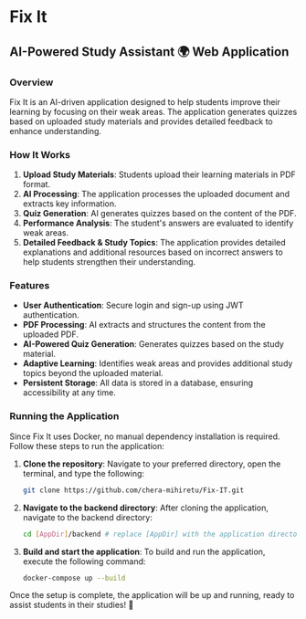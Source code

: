 # Fix It 
## AI-Powered Study Assistant 🌍 Web Application 

### Overview
Fix It is an AI-driven application designed to help students improve their learning by focusing on their weak areas. The application generates quizzes based on uploaded study materials and provides detailed feedback to enhance understanding.

### How It Works
1. **Upload Study Materials**: Students upload their learning materials in PDF format.
2. **AI Processing**: The application processes the uploaded document and extracts key information.
3. **Quiz Generation**: AI generates quizzes based on the content of the PDF.
4. **Performance Analysis**: The student's answers are evaluated to identify weak areas.
5. **Detailed Feedback & Study Topics**: The application provides detailed explanations and additional resources based on incorrect answers to help students strengthen their understanding.

### Features
- **User Authentication**: Secure login and sign-up using JWT authentication.
- **PDF Processing**: AI extracts and structures the content from the uploaded PDF.
- **AI-Powered Quiz Generation**: Generates quizzes based on the study material.
- **Adaptive Learning**: Identifies weak areas and provides additional study topics beyond the uploaded material.
- **Persistent Storage**: All data is stored in a database, ensuring accessibility at any time.

### Running the Application
Since Fix It uses Docker, no manual dependency installation is required. Follow these steps to run the application:

1. **Clone the repository**:
    Navigate to your preferred directory, open the terminal, and type the following:
    ```bash
    git clone https://github.com/chera-mihiretu/Fix-IT.git
    ```

2. **Navigate to the backend directory**:
    After cloning the application, navigate to the backend directory:
    ```bash
    cd [AppDir]/backend # replace [AppDir] with the application directory
    ```

3. **Build and start the application**:
    To build and run the application, execute the following command:
    ```bash
    docker-compose up --build
    ```

Once the setup is complete, the application will be up and running, ready to assist students in their studies! 🚀
